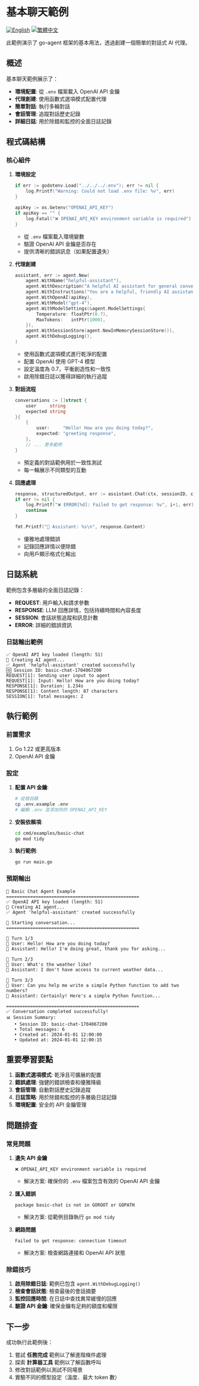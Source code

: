 # 基本聊天範例

[![English](https://img.shields.io/badge/README-English-blue.svg)](README.md) [![繁體中文](https://img.shields.io/badge/README-繁體中文-red.svg)](README-zh.md)

此範例演示了 go-agent 框架的基本用法，透過創建一個簡單的對話式 AI 代理。

## 概述

基本聊天範例展示了：
- **環境配置**: 從 `.env` 檔案載入 OpenAI API 金鑰
- **代理創建**: 使用函數式選項模式配置代理
- **簡單對話**: 執行多輪對話
- **會話管理**: 追蹤對話歷史記錄
- **詳細日誌**: 用於除錯和監控的全面日誌記錄

## 程式碼結構

### 核心組件

1. **環境設定**
   ```go
   if err := godotenv.Load("../../../.env"); err != nil {
       log.Printf("Warning: Could not load .env file: %v", err)
   }
   
   apiKey := os.Getenv("OPENAI_API_KEY")
   if apiKey == "" {
       log.Fatal("❌ OPENAI_API_KEY environment variable is required")
   }
   ```
   - 從 `.env` 檔案載入環境變數
   - 驗證 OpenAI API 金鑰是否存在
   - 提供清晰的錯誤訊息（如果配置遺失）

2. **代理創建**
   ```go
   assistant, err := agent.New(
       agent.WithName("helpful-assistant"),
       agent.WithDescription("A helpful AI assistant for general conversations"),
       agent.WithInstructions("You are a helpful, friendly AI assistant..."),
       agent.WithOpenAI(apiKey),
       agent.WithModel("gpt-4"),
       agent.WithModelSettings(&agent.ModelSettings{
           Temperature: floatPtr(0.7),
           MaxTokens:   intPtr(1000),
       }),
       agent.WithSessionStore(agent.NewInMemorySessionStore()),
       agent.WithDebugLogging(),
   )
   ```
   - 使用函數式選項模式進行乾淨的配置
   - 配置 OpenAI 使用 GPT-4 模型
   - 設定溫度為 0.7，平衡創造性和一致性
   - 啟用除錯日誌以獲得詳細的執行追蹤

3. **對話流程**
   ```go
   conversations := []struct {
       user     string
       expected string
   }{
       {
           user:     "Hello! How are you doing today?",
           expected: "greeting response",
       },
       // ... 更多範例
   }
   ```
   - 預定義的對話範例用於一致性測試
   - 每一輪展示不同類型的互動

4. **回應處理**
   ```go
   response, structuredOutput, err := assistant.Chat(ctx, sessionID, conv.user)
   if err != nil {
       log.Printf("❌ ERROR[%d]: Failed to get response: %v", i+1, err)
       continue
   }
   
   fmt.Printf("🤖 Assistant: %s\n", response.Content)
   ```
   - 優雅地處理錯誤
   - 記錄回應詳情以便除錯
   - 向用戶顯示格式化輸出

## 日誌系統

範例包含多層級的全面日誌記錄：

- **REQUEST**: 用戶輸入和請求參數
- **RESPONSE**: LLM 回應詳情，包括持續時間和內容長度
- **SESSION**: 會話狀態追蹤和訊息計數
- **ERROR**: 詳細的錯誤資訊

### 日誌輸出範例
```
✅ OpenAI API key loaded (length: 51)
📝 Creating AI agent...
✅ Agent 'helpful-assistant' created successfully
🆔 Session ID: basic-chat-1704067200
REQUEST[1]: Sending user input to agent
REQUEST[1]: Input: Hello! How are you doing today?
RESPONSE[1]: Duration: 1.234s
RESPONSE[1]: Content length: 87 characters
SESSION[1]: Total messages: 2
```

## 執行範例

### 前置需求
1. Go 1.22 或更高版本
2. OpenAI API 金鑰

### 設定
1. **配置 API 金鑰**:
   ```bash
   # 從根目錄
   cp .env.example .env
   # 編輯 .env 並添加你的 OPENAI_API_KEY
   ```

2. **安裝依賴項**:
   ```bash
   cd cmd/examples/basic-chat
   go mod tidy
   ```

3. **執行範例**:
   ```bash
   go run main.go
   ```

### 預期輸出
```
🤖 Basic Chat Agent Example
==================================================
✅ OpenAI API key loaded (length: 51)
📝 Creating AI agent...
✅ Agent 'helpful-assistant' created successfully

💬 Starting conversation...
==================================================

🔄 Turn 1/3
👤 User: Hello! How are you doing today?
🤖 Assistant: Hello! I'm doing great, thank you for asking...

🔄 Turn 2/3
👤 User: What's the weather like?
🤖 Assistant: I don't have access to current weather data...

🔄 Turn 3/3
👤 User: Can you help me write a simple Python function to add two numbers?
🤖 Assistant: Certainly! Here's a simple Python function...

==================================================
✅ Conversation completed successfully!
📊 Session Summary:
   • Session ID: basic-chat-1704067200
   • Total messages: 6
   • Created at: 2024-01-01 12:00:00
   • Updated at: 2024-01-01 12:00:15
```

## 重要學習要點

1. **函數式選項模式**: 乾淨且可擴展的配置
2. **錯誤處理**: 強健的錯誤檢查和優雅降級
3. **會話管理**: 自動對話歷史記錄追蹤
4. **日誌策略**: 用於除錯和監控的多層級日誌記錄
5. **環境配置**: 安全的 API 金鑰管理

## 問題排查

### 常見問題

1. **遺失 API 金鑰**
   ```
   ❌ OPENAI_API_KEY environment variable is required
   ```
   - 解決方案: 確保你的 `.env` 檔案包含有效的 OpenAI API 金鑰

2. **匯入錯誤**
   ```
   package basic-chat is not in GOROOT or GOPATH
   ```
   - 解決方案: 從範例目錄執行 `go mod tidy`

3. **網路問題**
   ```
   Failed to get response: connection timeout
   ```
   - 解決方案: 檢查網路連接和 OpenAI API 狀態

### 除錯技巧

1. **啟用除錯日誌**: 範例已包含 `agent.WithDebugLogging()`
2. **檢查會話狀態**: 檢查最後的會話摘要
3. **監控回應時間**: 在日誌中查找異常緩慢的回應
4. **驗證 API 金鑰**: 確保金鑰有足夠的額度和權限

## 下一步

成功執行此範例後：
1. 嘗試 **任務完成** 範例以了解進階條件處理
2. 探索 **計算器工具** 範例以了解函數呼叫
3. 修改對話範例以測試不同場景
4. 實驗不同的模型設定（溫度、最大 token 數）